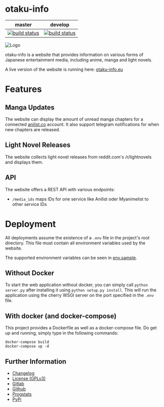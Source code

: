 # otaku-info

|master|develop|
|:----:|:-----:|
|[![build status](https://gitlab.namibsun.net/namibsun/python/otaku-info/badges/master/build.svg)](https://gitlab.namibsun.net/namibsun/python/otaku-info/commits/master)|[![build status](https://gitlab.namibsun.net/namibsun/python/otaku-info/badges/develop/build.svg)](https://gitlab.namibsun.net/namibsun/python/otaku-info/commits/develop)|

![Logo](resources/logo-readme.png)

otaku-info is a website that provides information on various forms of
Japanese entertainment media, including anime, manga and light novels.

A live version of the website is running here:
[otaku-info.eu](https://otaku-info.eu)

# Features

## Manga Updates

The website can display the amount of unread manga chapters for a connected
[anilist.co](https://anilist.co) account.
It also support telegram notifications for when new chapters are released.

## Light Novel Releases

The website collects light novel releases from reddit.com's /r/lightnovels
and displays them.

## API

The website offers a REST API with various endpoints:

* ```/media_ids``` maps IDs for one service like Anilist oder Myanimelist to
                   other service IDs

# Deployment

All deployments assume the existence of a ```.env``` file in the project's
root directory.
This file must contain all environment variables used by the website.

The supported environment variables can be seen in [env.sample](env.sample).

## Without Docker

To start the web application without docker, you can simply call
```python server.py``` after installing it using ```python setup.py install```.
This will run the application using the cherry WSGI server on the port
specified in the ```.env``` file.

## With docker (and docker-compose)

This project provides a Dockerfile as well as a docker-compose file.
Do get up and running, simply type in the following commands:

```shell script
docker-compose build
docker-compose up -d
```

## Further Information

* [Changelog](CHANGELOG)
* [License (GPLv3)](LICENSE)
* [Gitlab](https://gitlab.namibsun.net/namibsun/python/otaku-info)
* [Github](https://github.com/otaku-info)
* [Progstats](https://progstats.namibsun.net/projects/otaku-info)
* [PyPi](https://pypi.org/project/otaku-info)
